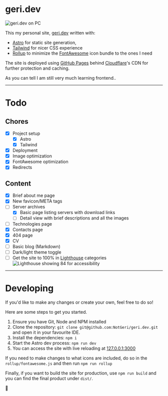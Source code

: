 # geri.dev

![geri.dev on PC](https://i.geri.dev/1f5b03339865d443e09ab18e415624.png)

This my personal site, [geri.dev](https://geri.dev/) written with:

- [Astro](https://astro.build/) for static site generation,
- [Tailwind](https://tailwindcss.com/) for nicer CSS experience
- [Rollup](https://rollupjs.org/) to minimize the [FontAwesome](https://fontawesome.com/) icon bundle to the ones I need

The site is deployed using [GitHub Pages](https://pages.github.com/) behind [Cloudflare](https://cloudflare.com)'s CDN
for further protection and caching.

As you can tell I am still very much learning frontend..

---

# Todo
## Chores
- [x] Project setup
  - [x] Astro
  - [x] Tailwind
- [x] Deployment
- [x] Image optimization
- [x] FontAwesome optimization
- [x] Redirects

## Content
- [x] Brief about me page
- [x] New favicon/META tags
- [ ] Server archives
  - [x] Basic page listing servers with download links
  - [ ] Detail view with brief descriptions and all the images
- [ ] Technologies page
- [x] Contacts page
- [x] 404 page
- [x] CV
- [ ] Basic blog (Markdown)
- [ ] Dark/light theme toggle
- [ ] Get the site to 100% in [Lighthouse](https://web.dev/measure/) categories
   ![Lighthouse showing 84 for accessibility](https://i.geri.dev/f537a541ac09affe1a9d7442f9c595.png)

---

# Developing

If you'd like to make any changes or create your own, feel free to do so!

Here are some steps to get you started.

1. Ensure you have Git, Node and NPM installed
2. Clone the repository: `git clone git@github.com:NotGeri/geri.dev.git` and open it in your favourite IDE.
3. Install the dependencies: `npm i`
4. Start the Astro dev process: `npm run dev`
5. You can access the site with live reloading at [127.0.0.1:3000](http://127.0.0.1:3000/)

If you need to make changes to what icons are included, do so in the `rollup/fontawesome.js` and then run `npm run
rollup`

Finally, if you want to build the site for production, use `npm run build` and you can find the final product
under `dist/`.

🦎
